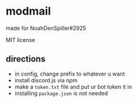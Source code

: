 # modmail
made for NoahDenSpiller#2925

MIT license

## directions
- in config, change prefix to whatever u want
- install discord.js via npm
- make a `token.txt` file and put ur bot token it in
- installing `package.json` is not needed
